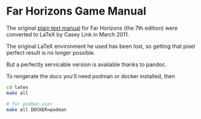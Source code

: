 # Far Horizons Game Manual

The original [plain text manual](../rules) for Far Horizons (the 7th edition)
were converted to LaTeX by Casey Link in March 2011.

The original LaTeX environment he used has been lost, so getting that pixel
perfect result is no longer possible.

But a perfectly servicable version is available thanks to pandoc.

To rengerate the docs you'll need podman or docker installed, then

```bash
cd latex
make all

# for podman user
make all DOCKER=podman
```
